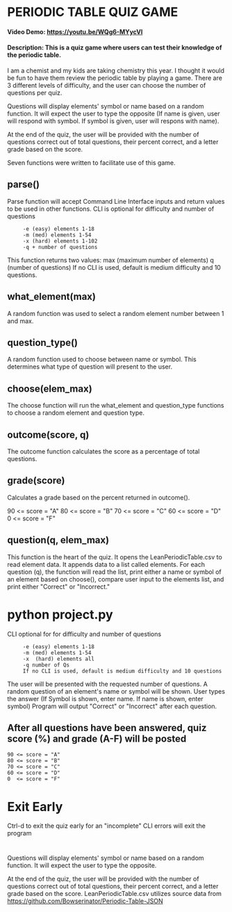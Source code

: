 # PERIODIC TABLE QUIZ GAME
#### Video Demo:  https://youtu.be/WQg6-MYycVI
#### Description: This is a quiz game where users can test their knowledge of the periodic table.

I am a chemist and my kids are taking chemistry this year. I thought it would be fun to have them review the periodic table by playing a game.
There are 3 different levels of difficulty, and the user can choose the number of questions per quiz.

Questions will display elements' symbol or name based on a random function. It will expect the user to type the opposite (If name is given, user will respond with symbol. If symbol is given, user will respons with name).

At the end of the quiz, the user will be provided with the number of questions correct out of total questions, their percent correct, and a letter grade based on the score.

Seven functions were written to facilitate use of this game.

## parse()
Parse function will accept Command Line Interface inputs and return values to be used in other functions.
CLI is optional for difficulty and number of questions

```
     -e (easy) elements 1-18
     -m (med) elements 1-54
     -x (hard) elements 1-102
     -q + number of questions
```

This function returns two values:
     max (maximum number of elements)
     q (number of questions)
If no CLI is used, default is medium difficulty and 10 questions.

## what_element(max)
A random function was used to select a random element number between 1 and max.

## question_type()
A random function used to choose between name or symbol. This determines what type of question will present to the user.

## choose(elem_max)
The choose function will run the what_element and question_type functions to choose a random element and question type.

## outcome(score, q)
The outcome function calculates the score as a percentage of total questions.

## grade(score)
Calculates a grade based on the percent returned in outcome().

90 <= score = "A"
80 <= score = "B"
70 <= score = "C"
60 <= score = "D"
0  <= score = "F"

## question(q, elem_max)
This function is the heart of the quiz. It opens the LeanPeriodicTable.csv to read element data. It appends data to a list called elements. For each question (q), the function will read the list, print either a name or symbol of an element based on choose(), compare user input to the elements list, and print either "Correct" or "Incorrect."

# python project.py
CLI optional for for difficulty and number of questions
```
     -e (easy) elements 1-18
     -m (med) elements 1-54
     -x  (hard) elements all
     -q number of Qs
     If no CLI is used, default is medium difficulty and 10 questions
```
The user will be presented with the requested number of questions.
A random question of an element's name or symbol will be shown.
User types the answer (If Symbol is shown, enter name. If name is shown, enter symbol)
Program will output "Correct" or "Incorrect" after each question.

## After all questions have been answered, quiz score (%) and grade (A-F) will be posted
```
90 <= score = "A"
80 <= score = "B"
70 <= score = "C"
60 <= score = "D"
0  <= score = "F"
```

# Exit Early
Ctrl-d to exit the quiz early for an "incomplete"
CLI errors will exit the program

#
Questions will display elements' symbol or name based on a random function. It will expect the user to type the opposite.

At the end of the quiz, the user will be provided with the number of questions correct out of total questions, their percent correct, and a letter grade based on the score.
LeanPeriodicTable.csv utilizes source data from
https://github.com/Bowserinator/Periodic-Table-JSON
